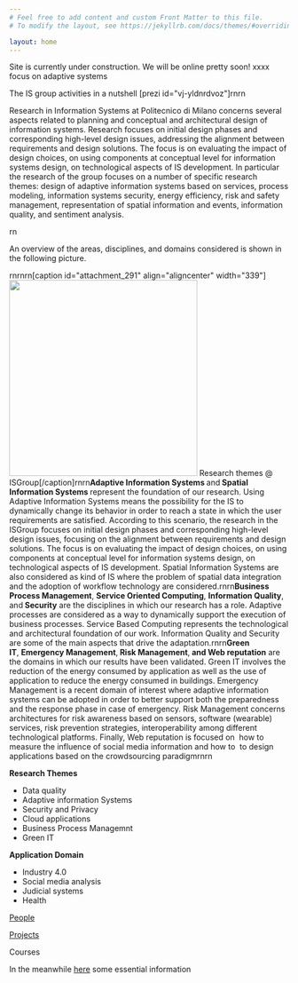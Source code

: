 ```yaml
---
# Feel free to add content and custom Front Matter to this file.
# To modify the layout, see https://jekyllrb.com/docs/themes/#overriding-theme-defaults

layout: home
---
```

 Site is currently under construction. We will be online pretty soon!
 xxxx focus on adaptive systems

 The IS group activities in a nutshell [prezi id="vj-yldnrdvoz"]rnrn<p style="text-align: left;">Research in Information Systems at Politecnico di Milano concerns several aspects related to planning and conceptual and architectural design of information systems. Research focuses on initial design phases and corresponding high-level design issues, addressing the alignment between requirements and design solutions. The focus is on evaluating the impact of design choices, on using components at conceptual level for information systems design, on technological aspects of IS development. In particular the research of the group focuses on a number of specific research themes: design of adaptive information systems based on services, process modeling, information systems security, energy efficiency, risk and safety management, representation of spatial information and events, information quality, and sentiment analysis.</p>rn<p style="text-align: left;">An overview of the areas, disciplines, and domains considered is shown in the following picture.</p>rnrnrn[caption id="attachment_291" align="aligncenter" width="339"]<img class=" wp-image-291" title="Research themes @ ISGroup" src="http://isgroup.dei.polimi.it/wp-content/uploads/stackricerca-982x1024.png" alt="" width="339" height="353" /> Research themes @ ISGroup[/caption]rnrn<strong>Adaptive Information Systems </strong>and<strong> <strong>Spatial Information Systems </strong></strong>represent the foundation of our research. Using Adaptive Information Systems means the possibility for the IS to dynamically change its behavior in order to reach a state in which the user requirements are satisfied. According to this scenario, the research in the ISGroup focuses on initial design phases and corresponding high-level design issues, focusing on the alignment between requirements and design solutions. The focus is on evaluating the impact of design choices, on using components at conceptual level for information systems design, on technological aspects of IS development. Spatial Information Systems are also considered as kind of IS where the problem of spatial data integration and the adoption of workflow technology are considered.rnrn<strong>Business Process Management</strong>, <strong>Service Oriented Computing</strong>, <strong>Information Quality</strong>, and<strong> Security</strong> are the disciplines in which our research has a role. Adaptive processes are considered as a way to dynamically support the execution of business processes. Service Based Computing represents the technological and architectural foundation of our work. Information Quality and Security are some of the main aspects that drive the adaptation.rnrn<strong>Green IT</strong>, <strong>Emergency Management</strong>,<strong> Risk Management</strong>,<strong> and Web reputation</strong> are the domains in which our results have been validated. Green IT involves the reduction of the energy consumed by application as well as the use of application to reduce the energy consumed in buildings. Emergency Management is a recent domain of interest where adaptive information systems can be adopted in order to better support both the preparedness and the response phase in case of emergency. Risk Management concerns architectures for risk awareness based on sensors, software (wearable) services, risk prevention strategies, interoperability among different technological platforms. Finally, Web reputation is focused on  how to measure the influence of social media information and how to  to design applications based on the crowdsourcing paradigmrnrn&nbsp;
 
 **Research Themes**
 
 - Data quality
 - Adaptive information Systems
 - Security and Privacy
 - Cloud applications
 - Business Process Managemnt
 - Green IT

 **Application Domain**

 - Industry 4.0
 - Social media analysis
 - Judicial systems
 - Health 
 
 [People](https://www.deib.polimi.it/ita/linee-di-ricerca/lista-personale/85)
 
 [Projects](https://www.deib.polimi.it/ita/linee-di-ricerca/progetti/85)
 
 Courses
 
 

 In the meanwhile [here](https://www.deib.polimi.it/eng/research-lines/details/85) some essential information

 
